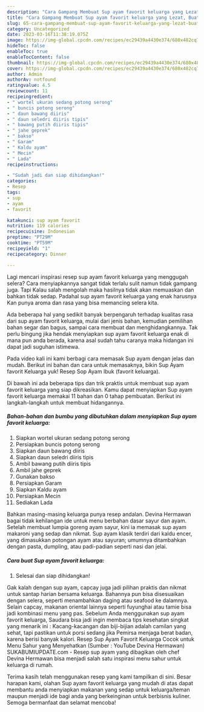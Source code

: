 ```yaml
---
description: "Cara Gampang Membuat Sup ayam favorit keluarga yang Lezat, Buat Buka Puasa}"
title: "Cara Gampang Membuat Sup ayam favorit keluarga yang Lezat, Buat Buka Puasa}"
slug: 65-cara-gampang-membuat-sup-ayam-favorit-keluarga-yang-lezat-buat-buka-puasa
category: Uncategorized
date: 2023-03-16T11:38:19.075Z
image: https://img-global.cpcdn.com/recipes/ec29439a4430e374/680x482cq70/sup-ayam-favorit-keluarga-foto-resep-utama.jpg
hideToc: false
enableToc: true
enableTocContent: false
thumbnail: https://img-global.cpcdn.com/recipes/ec29439a4430e374/680x482cq70/sup-ayam-favorit-keluarga-foto-resep-utama.jpg
cover: https://img-global.cpcdn.com/recipes/ec29439a4430e374/680x482cq70/sup-ayam-favorit-keluarga-foto-resep-utama.jpg
author: Admin
authorAv: notfound
ratingvalue: 4.5
reviewcount: 11
recipeingredient:
- " wortel ukuran sedang potong serong"
- " buncis potong serong"
- " daun bawang diiris"
- " daun seledri diiris tipis"
- " bawang putih diiris tipis"
- " jahe geprek"
- " bakso"
- " Garam"
- " Kaldu ayam"
- " Mecin"
- " Lada"
recipeinstructions:

- "Sudah jadi dan siap dihidangkan!"
categories:
- Resep
tags:
- sup
- ayam
- favorit

katakunci: sup ayam favorit 
nutrition: 119 calories
recipecuisine: Indonesian
preptime: "PT29M"
cooktime: "PT59M"
recipeyield: "1"
recipecategory: Dinner

---
```



Lagi mencari inspirasi resep sup ayam favorit keluarga yang menggugah selera? Cara menyiapkannya sangat tidak terlalu sulit namun tidak gampang juga. Tapi Kalau salah mengolah maka hasilnya tidak akan memuaskan dan bahkan tidak sedap. Padahal sup ayam favorit keluarga yang enak harusnya Kan punya aroma dan rasa yang bisa memancing selera kita.


Ada beberapa hal yang sedikit banyak berpengaruh terhadap kualitas rasa dari sup ayam favorit keluarga, mulai dari jenis bahan, kemudian pemilihan bahan segar dan bagus, sampai cara membuat dan menghidangkannya. Tak perlu bingung jika hendak menyiapkan sup ayam favorit keluarga enak di mana pun anda berada, karena asal sudah tahu caranya maka hidangan ini dapat jadi suguhan istimewa.

Pada video kali ini kami berbagi cara memasak Sup ayam dengan jelas dan mudah. Berikut ini bahan dan cara untuk memasaknya, bikin Sup Ayam favorit Keluarga yuk! Resep Sop Ayam Ibuk (favorit keluarga).


Di bawah ini ada beberapa tips dan trik praktis untuk membuat sup ayam favorit keluarga yang siap dikreasikan. Kamu dapat menyiapkan Sup ayam favorit keluarga memakai 11 bahan dan 0 tahap pembuatan. Berikut ini langkah-langkah untuk membuat hidangannya.

<!--inarticleads1-->

##### Bahan-bahan dan bumbu yang dibutuhkan dalam menyiapkan Sup ayam favorit keluarga:

1. Siapkan  wortel ukuran sedang potong serong
1. Persiapkan  buncis potong serong
1. Siapkan  daun bawang diiris
1. Siapkan  daun seledri diiris tipis
1. Ambil  bawang putih diiris tipis
1. Ambil  jahe geprek
1. Gunakan  bakso
1. Persiapkan  Garam
1. Siapkan  Kaldu ayam
1. Persiapkan  Mecin
1. Sediakan  Lada


Bahkan masing-masing keluarga punya resep andalan. Devina Hermawan bagai tidak kehilangan ide untuk menu berbahan dasar sayur dan ayam. Setelah membuat lumpia goreng ayam sayur, kini ia memasak sup ayam makaroni yang sedap dan nikmat. Sup ayam klasik terdiri dari kaldu encer, yang dimasukkan potongan ayam atau sayuran; umumnya ditambahkan dengan pasta, dumpling, atau padi-padian seperti nasi dan jelai. 

<!--inarticleads2-->

##### Cara buat Sup ayam favorit keluarga:


1. Selesai dan siap dihidangkan!

Gak kalah dengan sup ayam, capcay juga jadi pilihan praktis dan nikmat untuk santap harian bersama keluarga. Bahannya pun bisa disesuaikan dengan selera, seperti menambahkan daging atau seafood ke dalamnya. Selain capcay, makanan oriental lainnya seperti fuyunghai atau tamie bisa jadi kombinasi menu yang pas. Sebelum Anda menggunakan sup ayam favorit keluarga, Saudara bisa jadi ingin membaca tips kesehatan singkat yang menarik ini : Kacang-kacangan dan biji-bijian adalah camilan yang sehat, tapi pastikan untuk porsi sedang jika Pemirsa menjaga berat badan, karena berisi banyak kalori. Resep Sup Ayam Favorit Keluarga Cocok untuk Menu Sahur yang Menyehatkan (Sumber : YouTube Devina Hermawan) SUKABUMIUPDATE.com - Resep sup ayam yang dibagikan oleh chef Devina Hermawan bisa menjadi salah satu inspirasi menu sahur untuk keluarga di rumah. 

Terima kasih telah menggunakan resep yang kami tampilkan di sini. Besar harapan kami, olahan Sup ayam favorit keluarga yang mudah di atas dapat membantu anda menyiapkan makanan yang sedap untuk keluarga/teman maupun menjadi ide bagi anda yang berkeinginan untuk berbisnis kuliner. Semoga bermanfaat dan selamat mencoba!
